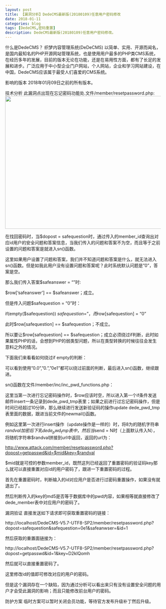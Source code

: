 ```yaml
---
layout: post
title: 【漏洞分析】DedeCMS最新版(20180109)任意用户密码修改
date: 2018-01-11
categories: blog
tags: [DedeCMS,密码重置]
description: DedeCMS最新版(20180109)任意用户密码修改。
---
```

什么是DedeCMS？
织梦内容管理系统(DeDeCMS) 以简单、实用、开源而闻名，是国内最知名的PHP开源网站管理系统，也是使用用户最多的PHP类CMS系统，在经历多年的发展，目前的版本无论在功能，还是在易用性方面，都有了长足的发展和进步。广泛应用于中小型企业门户网站，个人网站，企业和学习网站建设，在中国，DedeCMS应该属于最受人们喜爱的CMS系统。

影响的版本
2018年01月09日之前的所有版本。

技术分析
此漏洞点出现在忘记密码功能处.文件/member/resetpassword.php:
<img class="aligncenter size-full wp-image-10659" src="http://blog.nsfocus.net/wp-content/uploads/2018/01/2-4.png" alt="" width="865" height="430" srcset="http://blog.nsfocus.net/wp-content/uploads/2018/01/2-4.png 865w, http://blog.nsfocus.net/wp-content/uploads/2018/01/2-4-300x149.png 300w, http://blog.nsfocus.net/wp-content/uploads/2018/01/2-4-768x382.png 768w, http://blog.nsfocus.net/wp-content/uploads/2018/01/2-4-600x298.png 600w" sizes="(max-width: 865px) 100vw, 865px" data-bd-imgshare-binded="1">


在找回密码时，当$dopost = safequestion时，通过传入的member_id查询出对应id用户的安全问题和答案信息，当我们传入的问题和答案不为空，而且等于之前设置的问题和答案是就进入sn()函数。

这里如果用户设置了问题和答案，我们并不知道问题和答案是什么，就无法进入sn()函数。但是如我此用户没有设置问题和答案呢？此时系统默认问题是”0”，答案是空。

那么我们传入答案$safeanswer = “”时:

$row[‘safeanswer’] == $safeanswer；成立。

但是传入问题$safequestion = “0”时：

if(empty($safequestion)) $safequestion = ”，而$row[safequestion] = “0”

此时$row[safequestion] == $safequestion；不成立。

所以要让$row[safequestion] == $safequestion；成立必须绕过if判断，此时如果属性PHP的话，会想到PHP的弱类型问题，所以在类型转换的时候往往会发生意料之外的情况。

下面我们来看看如何绕过if empty的判断：



可以看到使用”0.0”,”0.”,”0e1”都可以绕过前面的判断，最后进入sn()函数，继续跟进。

sn()函数在文件/member/inc/inc_pwd_functions.php：



这里当第一次进行忘记密码操作时，$row应该时空，所以进入第一个if条件发送邮件insert一条记录到dede_pwd_tmp表里；如果之前进行过忘记密码操作，但是时间已经超过10分钟，那么继续进行发送新验证码的操作update dede_pwd_tmp表里面的数据，跟进当前文件的newmail()函数。



例如这里第一次进行insert操作（update操作是一样的）时，将8为的随机字符串$randval加密后下乳dede_pwd_tmp表中，然后当$send = N时（上面默认传入N），将随机字符串$randval拼接到url中返回，返回的url为：

http://www.attack.com/member/resetpassword.php?dopost=getpasswd&id=$mid&key=$randval

$mid就是可控的参数member_id，既然这列已经返回了重置密码的验证码key那么就可以直接重置对应id的用户密码了，跟进一下重置密码的过程。



首先在重置密码时，判断输入的id对应用户是否进行过密码重置操作，如果没有就退出了。



然后判断传入的key的md5是否等于数据库中的pwd内容，如果相等就直接修改了dede_member表中对应用户的密码了。

漏洞验证
直接发送如下请求即可获取重置密码的链接：

http://localhost/DedeCMS-V5.7-UTF8-SP2/member/resetpassword.php?dopost=safequestion&safequestion=0e1&safeanwser=&id=1



然后获取的重置面链接为：

http://localhost/DedeCMS-V5.7-UTF8-SP2/member/resetpassword.php?dopost=getpasswd&id=1&key=D2kIQomh

 

然后就可以直接重置密码了。

这里修改id的值即可修改对应的用户的密码。

但是这个漏洞存在一个缺陷，因为通过分析可以看出来只有没有设置安全问题的用户才会受此漏洞的影响；而且只能修改前台用户的密码。

防护方案
临时方案可以暂时关闭会员功能，等待官方发布升级补丁然后升级。


